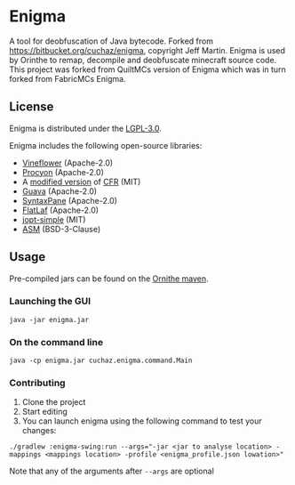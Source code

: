 # Enigma

A tool for deobfuscation of Java bytecode. Forked from <https://bitbucket.org/cuchaz/enigma>, copyright Jeff Martin.
Enigma is used by Orinthe to remap, decompile and deobfuscate minecraft source code.
This project was forked from QuiltMCs version of Enigma which was in turn forked from FabricMCs Enigma.

## License

Enigma is distributed under the [LGPL-3.0](LICENSE).

Enigma includes the following open-source libraries:
 - [Vineflower](https://github.com/Vineflower/vineflower) (Apache-2.0)
 - [Procyon](https://github.com/mstrobel/procyon) (Apache-2.0)
 - A [modified version](https://github.com/fabricmc/cfr) of [CFR](https://github.com/leibnitz27/cfr) (MIT)
 - [Guava](https://github.com/google/guava) (Apache-2.0)
 - [SyntaxPane](https://github.com/Sciss/SyntaxPane) (Apache-2.0)
 - [FlatLaf](https://github.com/JFormDesigner/FlatLaf) (Apache-2.0)
 - [jopt-simple](https://github.com/jopt-simple/jopt-simple) (MIT)
 - [ASM](https://asm.ow2.io/) (BSD-3-Clause)

## Usage

Pre-compiled jars can be found on the [Ornithe maven](https://maven.ornithemc.net/).

### Launching the GUI

`java -jar enigma.jar`

### On the command line

`java -cp enigma.jar cuchaz.enigma.command.Main`

### Contributing
1. Clone the project
2. Start editing
3. You can launch enigma using the following command to test your changes:
```
./gradlew :enigma-swing:run --args="-jar <jar to analyse location> -mappings <mappings location> -profile <enigma_profile.json lowation>"
```
Note that any of the arguments after `--args` are optional
